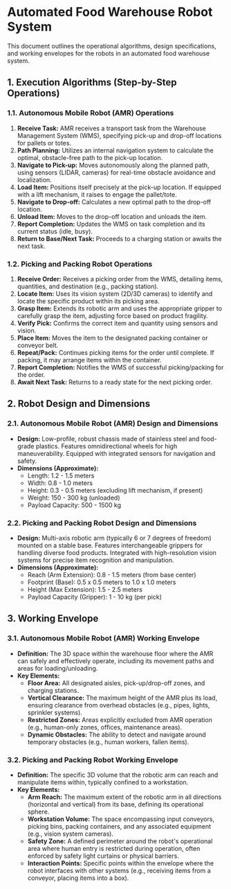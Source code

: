 # Automated Food Warehouse Robot System

This document outlines the operational algorithms, design specifications, and working envelopes for the robots in an automated food warehouse system.

## 1. Execution Algorithms (Step-by-Step Operations)

### 1.1. Autonomous Mobile Robot (AMR) Operations

1.  **Receive Task:** AMR receives a transport task from the Warehouse Management System (WMS), specifying pick-up and drop-off locations for pallets or totes.
2.  **Path Planning:** Utilizes an internal navigation system to calculate the optimal, obstacle-free path to the pick-up location.
3.  **Navigate to Pick-up:** Moves autonomously along the planned path, using sensors (LIDAR, cameras) for real-time obstacle avoidance and localization.
4.  **Load Item:** Positions itself precisely at the pick-up location. If equipped with a lift mechanism, it raises to engage the pallet/tote.
5.  **Navigate to Drop-off:** Calculates a new optimal path to the drop-off location.
6.  **Unload Item:** Moves to the drop-off location and unloads the item.
7.  **Report Completion:** Updates the WMS on task completion and its current status (idle, busy).
8.  **Return to Base/Next Task:** Proceeds to a charging station or awaits the next task.

### 1.2. Picking and Packing Robot Operations

1.  **Receive Order:** Receives a picking order from the WMS, detailing items, quantities, and destination (e.g., packing station).
2.  **Locate Item:** Uses its vision system (2D/3D cameras) to identify and locate the specific product within its picking area.
3.  **Grasp Item:** Extends its robotic arm and uses the appropriate gripper to carefully grasp the item, adjusting force based on product fragility.
4.  **Verify Pick:** Confirms the correct item and quantity using sensors and vision.
5.  **Place Item:** Moves the item to the designated packing container or conveyor belt.
6.  **Repeat/Pack:** Continues picking items for the order until complete. If packing, it may arrange items within the container.
7.  **Report Completion:** Notifies the WMS of successful picking/packing for the order.
8.  **Await Next Task:** Returns to a ready state for the next picking order.

## 2. Robot Design and Dimensions

### 2.1. Autonomous Mobile Robot (AMR) Design and Dimensions

*   **Design:** Low-profile, robust chassis made of stainless steel and food-grade plastics. Features omnidirectional wheels for high maneuverability. Equipped with integrated sensors for navigation and safety.
*   **Dimensions (Approximate):**
    *   Length: 1.2 - 1.5 meters
    *   Width: 0.8 - 1.0 meters
    *   Height: 0.3 - 0.5 meters (excluding lift mechanism, if present)
    *   Weight: 150 - 300 kg (unloaded)
    *   Payload Capacity: 500 - 1500 kg

### 2.2. Picking and Packing Robot Design and Dimensions

*   **Design:** Multi-axis robotic arm (typically 6 or 7 degrees of freedom) mounted on a stable base. Features interchangeable grippers for handling diverse food products. Integrated with high-resolution vision systems for precise item recognition and manipulation.
*   **Dimensions (Approximate):**
    *   Reach (Arm Extension): 0.8 - 1.5 meters (from base center)
    *   Footprint (Base): 0.5 x 0.5 meters to 1.0 x 1.0 meters
    *   Height (Max Extension): 1.5 - 2.5 meters
    *   Payload Capacity (Gripper): 1 - 10 kg (per pick)

## 3. Working Envelope

### 3.1. Autonomous Mobile Robot (AMR) Working Envelope

*   **Definition:** The 3D space within the warehouse floor where the AMR can safely and effectively operate, including its movement paths and areas for loading/unloading.
*   **Key Elements:**
    *   **Floor Area:** All designated aisles, pick-up/drop-off zones, and charging stations.
    *   **Vertical Clearance:** The maximum height of the AMR plus its load, ensuring clearance from overhead obstacles (e.g., pipes, lights, sprinkler systems).
    *   **Restricted Zones:** Areas explicitly excluded from AMR operation (e.g., human-only zones, offices, maintenance areas).
    *   **Dynamic Obstacles:** The ability to detect and navigate around temporary obstacles (e.g., human workers, fallen items).

### 3.2. Picking and Packing Robot Working Envelope

*   **Definition:** The specific 3D volume that the robotic arm can reach and manipulate items within, typically confined to a workstation.
*   **Key Elements:**
    *   **Arm Reach:** The maximum extent of the robotic arm in all directions (horizontal and vertical) from its base, defining its operational sphere.
    *   **Workstation Volume:** The space encompassing input conveyors, picking bins, packing containers, and any associated equipment (e.g., vision system cameras).
    *   **Safety Zone:** A defined perimeter around the robot's operational area where human entry is restricted during operation, often enforced by safety light curtains or physical barriers.
    *   **Interaction Points:** Specific points within the envelope where the robot interfaces with other systems (e.g., receiving items from a conveyor, placing items into a box).



